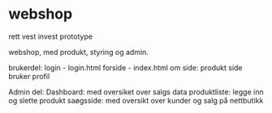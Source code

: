 # webshop
rett vest invest prototype

webshop, med produkt, styring og admin.

brukerdel:
login - login.html
forside - index.html
om side:
produkt side
bruker profil

Admin del:
Dashboard: med oversiket over salgs data
produktliste: legge inn og slette produkt
saøgsside: med oversikt over kunder og salg på nettbutikk
